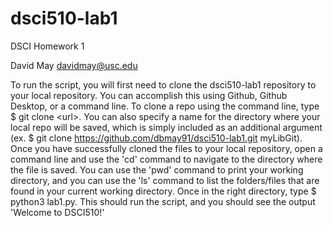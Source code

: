 # dsci510-lab1
DSCI Homework 1

David May
davidmay@usc.edu

To run the script, you will first need to clone the dsci510-lab1 repository to your local repository. You can accomplish this using Github, Github Desktop, or a command line. To clone a repo using the command line, type $ git clone \<url\>. You can also specify a name for the directory where your local repo will be saved, which is simply included as an additional argument (ex. $ git clone https://github.com/dbmay91/dsci510-lab1.git myLibGit). Once you have successfully cloned the files to your local repository, open a command line and use the 'cd' command to navigate to the directory where the file is saved. You can use the 'pwd' command to print your working directory, and you can use the 'ls' command to list the folders/files that are found in your current working directory. Once in the right directory, type $ python3 lab1.py. This should run the script, and you should see the output 'Welcome to DSCI510!'
